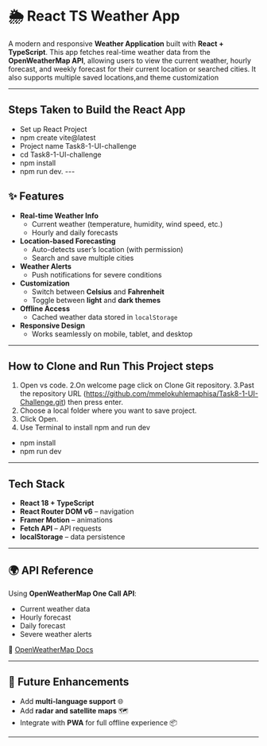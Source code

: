 # 🌦️ React TS Weather App

A modern and responsive **Weather Application** built with **React + TypeScript**. This app fetches real-time weather data from the **OpenWeatherMap API**, allowing users to view the current weather, hourly forecast, and weekly forecast for their current location or searched cities. It also supports multiple saved locations,and theme customization

---
## Steps Taken to Build the React App
* Set up React Project
* npm create vite@latest
* Project name Task8-1-UI-challenge
* cd Task8-1-UI-challenge
* npm install
* npm run dev.                              ---                                         
## ✨ Features
- **Real-time Weather Info**  
  - Current weather (temperature, humidity, wind speed, etc.)
  - Hourly and daily forecasts
- **Location-based Forecasting**  
  - Auto-detects user’s location (with permission)
  - Search and save multiple cities
- **Weather Alerts**  
  - Push notifications for severe conditions
- **Customization**  
  - Switch between **Celsius** and **Fahrenheit**
  - Toggle between **light** and **dark themes**
- **Offline Access**  
  - Cached weather data stored in `localStorage`
- **Responsive Design**  
  - Works seamlessly on mobile, tablet, and desktop
---

## How to Clone and Run This Project steps
1. Open vs code.
2.On welcome page click on Clone Git repository.
3.Past the repository URL (https://github.com/mmelokuhlemaphisa/Task8-1-UI-Challenge.git) then press enter.
4. Choose a local folder where you want to save project.
5. Click Open.
6. Use Terminal to install npm and run dev
* npm install
* npm run dev

---

## Tech Stack
- **React 18 + TypeScript**
- **React Router DOM v6** – navigation
- **Framer Motion** – animations
- **Fetch API** – API requests
- **localStorage** – data persistence

---

## 🌍 API Reference
Using **OpenWeatherMap One Call API**:
- Current weather data
- Hourly forecast
- Daily forecast
- Severe weather alerts

📖 [OpenWeatherMap Docs](https://openweathermap.org/api)

---

## 🔮 Future Enhancements
- Add **multi-language support** 🌐
- Add **radar and satellite maps** 🗺️
- Integrate with **PWA** for full offline experience 📦

---
